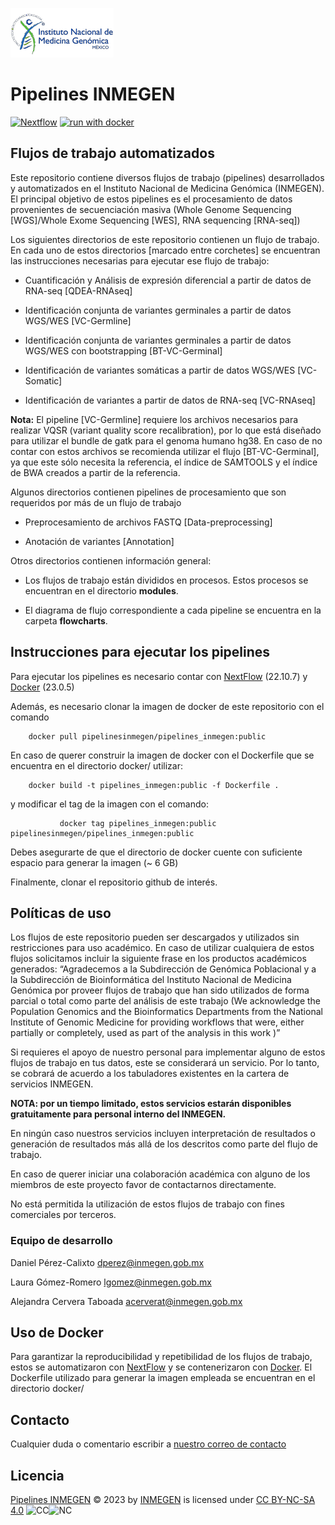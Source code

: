 [![INMEGEN](./flowcharts/inmegen_t1.png)](https://www.inmegen.gob.mx/)
#  Pipelines INMEGEN
[![Nextflow](https://img.shields.io/badge/nextflow%20DSL2-%E2%89%A522.10.7-23aa62.svg)](https://www.nextflow.io/)
[![run with docker](https://img.shields.io/badge/run%20with-docker-0db7ed?labelColor=000000&logo=docker)](https://www.docker.com/)

## Flujos de trabajo automatizados 

Este repositorio contiene diversos flujos de trabajo (pipelines) desarrollados y automatizados en el Instituto Nacional de Medicina Genómica (INMEGEN).
El principal objetivo de estos pipelines es el procesamiento de datos provenientes de secuenciación masiva (Whole Genome Sequencing [WGS]/Whole Exome Sequencing [WES], RNA sequencing [RNA-seq])

Los siguientes directorios de este repositorio contienen un flujo de trabajo. En cada uno de estos directorios [marcado entre corchetes] se encuentran las instrucciones necesarias para ejecutar ese flujo de trabajo: 

 - Cuantificación y Análisis de expresión diferencial a partir de datos de RNA-seq [QDEA-RNAseq]

 - Identificación conjunta de variantes germinales a partir de datos WGS/WES [VC-Germline]
   
 - Identificación conjunta de variantes germinales a partir de datos WGS/WES con bootstrapping [BT-VC-Germinal]

 - Identificación de variantes somáticas a partir de datos WGS/WES [VC-Somatic]

 - Identificación de variantes a partir de datos de RNA-seq  [VC-RNAseq]
   
**Nota:** El pipeline [VC-Germline] requiere los archivos necesarios para realizar VQSR (variant quality score recalibration), por lo que  está diseñado para utilizar el bundle de gatk para el genoma humano hg38. En caso de no contar con estos archivos se recomienda utilizar el flujo [BT-VC-Germinal], ya que este sólo necesita la referencia, el índice de SAMTOOLS y el índice de BWA creados a partir de la referencia. 


Algunos directorios contienen pipelines de procesamiento que son requeridos por más de un flujo de trabajo
 
 - Preprocesamiento de archivos FASTQ [Data-preprocessing]

 - Anotación de variantes [Annotation]

Otros directorios contienen información general:

 - Los flujos de trabajo están divididos en procesos. Estos procesos se encuentran en el directorio **modules**.
   
 - El diagrama de flujo correspondiente a cada pipeline se encuentra en la carpeta **flowcharts**. 




##  Instrucciones para ejecutar los pipelines 

Para ejecutar los pipelines es necesario contar con [NextFlow](https://www.nextflow.io/docs/latest/index.html) (22.10.7) y [Docker](https://docs.docker.com/) (23.0.5)

Además, es necesario clonar la imagen de docker de este repositorio con el comando 

		docker pull pipelinesinmegen/pipelines_inmegen:public

En caso de querer construir la imagen de docker con el Dockerfile que se encuentra en el directorio docker/ utilizar:

		docker build -t pipelines_inmegen:public -f Dockerfile .

y modificar el tag de la imagen con el comando:

               docker tag pipelines_inmegen:public pipelinesinmegen/pipelines_inmegen:public

Debes asegurarte de que el directorio de docker cuente con suficiente espacio para generar la imagen (~ 6 GB)

Finalmente, clonar el repositorio github de interés.

## Políticas de uso

Los flujos de este repositorio pueden ser descargados y utilizados sin restricciones para uso académico. En caso de utilizar cualquiera de estos flujos solicitamos incluir la siguiente frase en los productos académicos generados: “Agradecemos a la Subdirección de Genómica Poblacional y a la Subdirección de Bioinformática del Instituto Nacional de Medicina Genómica por proveer flujos de trabajo que han sido utilizados de forma parcial o total como parte del análisis de este trabajo (We acknowledge the Population Genomics and the Bioinformatics Departments from the National Institute of Genomic Medicine for providing workflows that were, either partially or completely, used as part of the analysis in this work )”

Si requieres el apoyo de nuestro personal para implementar alguno de estos flujos de trabajo en tus datos, este se considerará un servicio. Por lo tanto, se cobrará de acuerdo a los tabuladores existentes en la cartera de servicios INMEGEN. 

**NOTA: por un tiempo limitado, estos servicios estarán disponibles gratuitamente para personal interno del INMEGEN.**

En ningún caso nuestros servicios incluyen interpretación de resultados o generación de resultados más allá de los descritos como parte del flujo de trabajo.

En caso de querer iniciar una colaboración académica con alguno de los miembros de este proyecto favor de contactarnos directamente.

No está permitida la utilización de estos flujos de trabajo con fines comerciales por terceros.  

### Equipo de desarrollo

Daniel Pérez-Calixto [dperez@inmegen.gob.mx](dperez@inmegen.gob.mx)

Laura Gómez-Romero [lgomez@inmegen.gob.mx](lgomez@inmegen.gob.mx)

Alejandra Cervera Taboada [acerverat@inmegen.gob.mx](acerverat@inmegen.gob.mx)

## Uso de Docker
Para garantizar la reproducibilidad y repetibilidad de los flujos de trabajo, estos se automatizaron con [NextFlow](https://www.nextflow.io/docs/latest/index.html) y se contenerizaron con [Docker](https://docs.docker.com/). El Dockerfile utilizado para generar la imagen empleada se encuentran en el directorio docker/

## Contacto
Cualquier duda o comentario escribir a [nuestro correo de contacto](serviciosbioinfo@inmegen.edu.mx)

## Licencia 
[Pipelines INMEGEN](https://github.com/INMEGEN/Pipelines_INMEGEN/tree/Principal) © 2023 by [INMEGEN](https://www.inmegen.gob.mx/) is licensed under [CC BY-NC-SA 4.0](https://creativecommons.org/licenses/by-nc-sa/4.0/?ref=chooser-v1) ![CC](https://mirrors.creativecommons.org/presskit/icons/cc.svg)![NC]([https://mirrors.creativecommons.org/presskit/icons/cc.svg](https://mirrors.creativecommons.org/presskit/icons/by.svg?ref=chooser-v1)https://mirrors.creativecommons.org/presskit/icons/by.svg?ref=chooser-v1)
